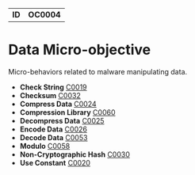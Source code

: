 <table>
<tr>
<td><b>ID</b></td>
<td><b>OC0004</b></td>
</tr>
</table>


# Data Micro-objective #
Micro-behaviors related to malware manipulating data.

* **Check String** [C0019](../data/check-string.md)
* **Checksum** [C0032](../data/checksum.md)
* **Compress Data** [C0024](../data/compress-data.md)
* **Compression Library** [C0060](../data/compression-library.md)
* **Decompress Data** [C0025](../data/decompress-data.md)
* **Encode Data** [C0026](../data/encode-data.md)
* **Decode Data** [C0053](../data/decode-data.md)
* **Modulo** [C0058](../data/modulo.md)
* **Non-Cryptographic Hash** [C0030](../data/noncryptographic-hash.md)
* **Use Constant** [C0020](../data/use-constant.md)